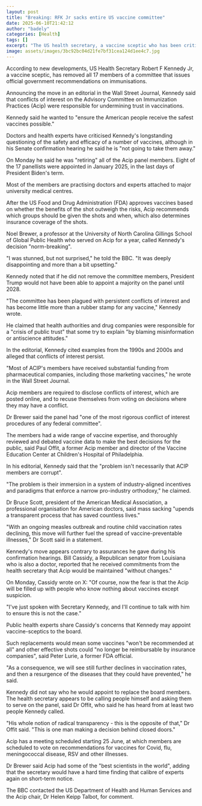 ```yaml
---
layout: post
title: "Breaking: RFK Jr sacks entire US vaccine committee"
date: 2025-06-10T21:42:12
author: "badely"
categories: [Health]
tags: []
excerpt: "The US health secretary, a vaccine sceptic who has been criticised by health experts, said the panel was 'plagued' with conflicts of interest."
image: assets/images/3bc92bc04d21fe7bf31cea124d1ee4c7.jpg
---
```


According to new developments, US Health Secretary Robert F Kennedy Jr, a vaccine sceptic, has removed all 17 members of a committee that issues official government recommendations on immunisations.

Announcing the move in an editorial in the Wall Street Journal, Kennedy said that conflicts of interest on the Advisory Committee on Immunization Practices (Acip) were responsible for undermining trust in vaccinations.

Kennedy said he wanted to "ensure the American people receive the safest vaccines possible."

Doctors and health experts have criticised Kennedy's longstanding questioning of the safety and efficacy of a number of vaccines, although in his Senate confirmation hearing he said he is "not going to take them away."

On Monday he said he was "retiring" all of the Acip panel members. Eight of the 17 panellists were appointed in January 2025, in the last days of President Biden's term.

Most of the members are practising doctors and experts attached to major university medical centres. 

After the US Food and Drug Administration (FDA) approves vaccines based on whether the benefits of the shot outweigh the risks, Acip recommends which groups should be given the shots and when, which also determines insurance coverage of the shots. 

Noel Brewer, a professor at the University of North Carolina Gillings School of Global Public Health who served on Acip for a year, called Kennedy's decision "norm-breaking".

"I was stunned, but not surprised," he told the BBC. "It was deeply disappointing and more than a bit upsetting."

Kennedy noted that if he did not remove the committee members, President Trump would not have been able to appoint a majority on the panel until 2028.

"The committee has been plagued with persistent conflicts of interest and has become little more than a rubber stamp for any vaccine," Kennedy wrote.

He claimed that health authorities and drug companies were responsible for a "crisis of public trust" that some try to explain "by blaming misinformation or antiscience attitudes."

In the editorial, Kennedy cited examples from the 1990s and 2000s and alleged that conflicts of interest persist.

"Most of ACIP's members have received substantial funding from pharmaceutical companies, including those marketing vaccines," he wrote in the Wall Street Journal.

Acip members are required to disclose conflicts of interest, which are posted online, and to recuse themselves from voting on decisions where they may have a conflict.

Dr Brewer said the panel had "one of the most rigorous conflict of interest procedures of any federal committee".

The members had a wide range of vaccine expertise, and thoroughly reviewed and debated vaccine data to make the best decisions for the public, said Paul Offit, a former Acip member and director of the Vaccine Education Center at Children's Hospital of Philadelphia.

In his editorial, Kennedy said that the "problem isn't necessarily that ACIP members are corrupt".

"The problem is their immersion in a system of industry-aligned incentives and paradigms that enforce a narrow pro-industry orthodoxy," he claimed. 

Dr Bruce Scott, president of the American Medical Association, a professional organisation for American doctors, said mass sacking "upends a transparent process that has saved countless lives."

"With an ongoing measles outbreak and routine child vaccination rates declining, this move will further fuel the spread of vaccine-preventable illnesses," Dr Scott said in a statement.

Kennedy's move appears contrary to assurances he gave during his confirmation hearings. Bill Cassidy, a Republican senator from Louisiana who is also a doctor, reported that he received commitments from the health secretary that Acip would be maintained "without changes."

On Monday, Cassidy wrote on X: "Of course, now the fear is that the Acip will be filled up with people who know nothing about vaccines except suspicion. 

"I've just spoken with Secretary Kennedy, and I'll continue to talk with him to ensure this is not the case."

Public health experts share Cassidy's concerns that Kennedy may appoint vaccine-sceptics to the board. 

Such replacements would mean some vaccines "won't be recommended at all" and other effective shots could "no longer be reimbursable by insurance companies", said Peter Lurie, a former FDA official.

"As a consequence, we will see still further declines in vaccination rates, and then a resurgence of the diseases that they could have prevented," he said. 

Kennedy did not say who he would appoint to replace the board members. The health secretary appears to be calling people himself and asking them to serve on the panel, said Dr Offit, who said he has heard from at least two people Kennedy called. 

"His whole notion of radical transparency - this is the opposite of that," Dr Offit said. "This is one man making a decision behind closed doors."

Acip has a meeting scheduled starting 25 June, at which members are scheduled to vote on recommendations for vaccines for Covid, flu, meningococcal disease, RSV and other illnesses.

Dr Brewer said Acip had some of the "best scientists in the world", adding that the secretary would have a hard time finding that calibre of experts again on short-term notice.

The BBC contacted the US Department of Health and Human Services and the Acip chair, Dr Helen Keipp Talbot, for comment.

